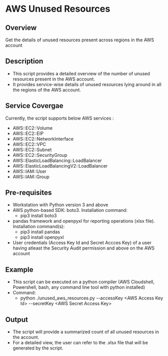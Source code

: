 # AWS Unused Resources

## Overview
Get the details of unused resources present across regions in the AWS account

## Description
- This script provides a detailed overview of the number of unused resources present in the AWS account.
- It provides service-wise details of unused resources lying around in all the regions of the AWS account. 

## Service Covergae
Currently, the script supports below AWS services :
- AWS::EC2::Volume
- AWS::EC2::EIP
- AWS::EC2::NetworkInterface
- AWS::EC2::VPC
- AWS::EC2::Subnet
- AWS::EC2::SecurityGroup
- AWS::ElasticLoadBalancing::LoadBalancer
- AWS::ElasticLoadBalancingV2::LoadBalancer
- AWS::IAM::User
- AWS::IAM::Group

## Pre-requisites
- Workstation with Python version 3 and above
- AWS python-based SDK: boto3. Installation command: 
  - pip3 install boto3
- pandas framework and openpyxl for reporting operations (xlsx file). 
  Installation command(s): 
  - pip3 install pandas
  - pip3 install openpyxl
- User credentials (Access Key Id and Secret Accces Key) of a user having atleast the Security Audit permission and above on the AWS account

## Example
- This script can be executed on a python compiler (AWS Cloudshell, Powershell, bash, any command line tool with python installed)
- Command: 
    - python ./unused_aws_resources.py --accessKey &lt;AWS Access Key Id&gt; --secretKey &lt;AWS Secret Access Key&gt;

## Output
- The script will provide a summarized count of all unused resources in the account.
- For a detailed view, the user can refer to the .xlsx file that will be generated by the script.
